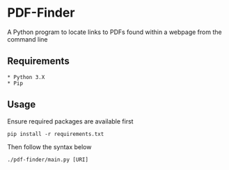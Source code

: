 # PDF-Finder
A Python program to locate links to PDFs found within a webpage from the command line

## Requirements
    * Python 3.X
    * Pip

## Usage
Ensure required packages are available first
```
pip install -r requirements.txt
```

Then follow the syntax below
```
./pdf-finder/main.py [URI]
```
